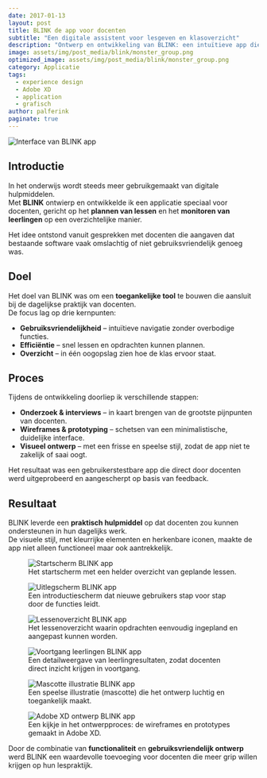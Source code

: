 ```yaml
---
date: 2017-01-13
layout: post
title: BLINK de app voor docenten
subtitle: "Een digitale assistent voor lesgeven en klasoverzicht"
description: "Ontwerp en ontwikkeling van BLINK: een intuïtieve app die docenten helpt om lessen efficiënter in te richten en de voortgang van leerlingen te volgen; met het oog op maatwerk."
image: assets/img/post_media/blink/monster_group.png
optimized_image: assets/img/post_media/blink/monster_group.png
category: Applicatie
tags:
  - experience design
  - Adobe XD
  - application
  - grafisch
author: palferink
paginate: true
---
```


<img src="{{ site.baseurl }}/assets/img/post_media/blink/monster_group.png" alt="Interface van BLINK app">

## Introductie

In het onderwijs wordt steeds meer gebruikgemaakt van digitale hulpmiddelen.  
Met **BLINK** ontwierp en ontwikkelde ik een applicatie speciaal voor docenten, gericht op het **plannen van lessen** en het **monitoren van leerlingen** op een overzichtelijke manier.  

Het idee ontstond vanuit gesprekken met docenten die aangaven dat bestaande software vaak omslachtig of niet gebruiksvriendelijk genoeg was.

## Doel

Het doel van BLINK was om een **toegankelijke tool** te bouwen die aansluit bij de dagelijkse praktijk van docenten.  
De focus lag op drie kernpunten:

- **Gebruiksvriendelijkheid** – intuïtieve navigatie zonder overbodige functies.  
- **Efficiëntie** – snel lessen en opdrachten kunnen plannen.  
- **Overzicht** – in één oogopslag zien hoe de klas ervoor staat.  

## Proces

Tijdens de ontwikkeling doorliep ik verschillende stappen:

- **Onderzoek & interviews** – in kaart brengen van de grootste pijnpunten van docenten.  
- **Wireframes & prototyping** – schetsen van een minimalistische, duidelijke interface.  
- **Visueel ontwerp** – met een frisse en speelse stijl, zodat de app niet te zakelijk of saai oogt.  

Het resultaat was een gebruikerstestbare app die direct door docenten werd uitgeprobeerd en aangescherpt op basis van feedback.

## Resultaat

BLINK leverde een **praktisch hulpmiddel** op dat docenten zou kunnen ondersteunen in hun dagelijks werk.  
De visuele stijl, met kleurrijke elementen en herkenbare iconen, maakte de app niet alleen functioneel maar ook aantrekkelijk.  

<div class="image-grid">
  <figure>
    <img src="{{ site.baseurl }}/assets/img/post_media/blink/homescreen.png" alt="Startscherm BLINK app">
    <figcaption>Het startscherm met een helder overzicht van geplande lessen.</figcaption>
  </figure>
  <figure>
    <img src="{{ site.baseurl }}/assets/img/post_media/blink/explanation_screen.png" alt="Uitlegscherm BLINK app">
    <figcaption>Een introductiescherm dat nieuwe gebruikers stap voor stap door de functies leidt.</figcaption>
  </figure>
  <figure>
    <img src="{{ site.baseurl }}/assets/img/post_media/blink/page_example1.png" alt="Lessenoverzicht BLINK app">
    <figcaption>Het lessenoverzicht waarin opdrachten eenvoudig ingepland en aangepast kunnen worden.</figcaption>
  </figure>
  <figure>
    <img src="{{ site.baseurl }}/assets/img/post_media/blink/page_example2.png" alt="Voortgang leerlingen BLINK app">
    <figcaption>Een detailweergave van leerlingresultaten, zodat docenten direct inzicht krijgen in voortgang.</figcaption>
  </figure>
  <figure>
    <img src="{{ site.baseurl }}/assets/img/post_media/blink/devil.png" alt="Mascotte illustratie BLINK app">
    <figcaption>Een speelse illustratie (mascotte) die het ontwerp luchtig en toegankelijk maakt.</figcaption>
  </figure>
  <figure>
    <img src="{{ site.baseurl }}/assets/img/post_media/blink/XD.png" alt="Adobe XD ontwerp BLINK app">
    <figcaption>Een kijkje in het ontwerpproces: de wireframes en prototypes gemaakt in Adobe XD.</figcaption>
  </figure>
</div>

Door de combinatie van **functionaliteit** en **gebruiksvriendelijk ontwerp** werd BLINK een waardevolle toevoeging voor docenten die meer grip willen krijgen op hun lespraktijk.

